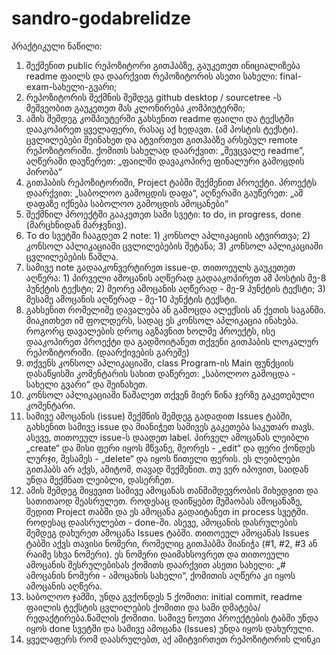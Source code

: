 ﻿# sandro-godabrelidze
პრაქტიკული ნაწილი:
1.	შექმენით public რეპოზიტორი გითჰაბზე, გაუკეთეთ ინიციალიზება readme ფაილს და დაარქვით რეპოზიტორის ასეთი სახელი: final-exam-სახელი-გვარი;
2.	რეპოზიტორის შექმნის შემდეგ github desktop / sourcetree -ს მეშვეობით გაუკეთეთ მას კლონირება კომპიუტერში;
3.	ამის შემდეგ კომპიუტერში გახსენით readme ფაილი და ტექსტში დააკოპირეთ ყველაფერი, რასაც აქ ხედავთ. (ამ პოსტის ტექსტი). ცვლილებები შეინახეთ და ატვირთეთ გითჰაბზე არსებულ remote რეპოზიტორიში. ქომითს სახელად დაარქვით: „შევცვალე readme”, აღწერაში დაუწერეთ: „ფაილში დავაკოპირე ფინალური გამოცდის პირობა“
4.	გითჰაბის რეპოზიტორიში, Project ტაბში შექმენით პროექტი. პროექტს დაარქვით: „საბოლოო გამოცდის დაფა“, აღწერაში გაუწერეთ: „ამ დაფაზე იქნება საბოლოო გამოცდის ამოცანები“
5.	შექმნილ პროექტში გააკეთეთ სამი სვეტი: to do, in progress, done (მარცხნიდან მარჯვნივ).
6.	To do სვეტში ჩააგდეთ 2 note: 1) კონსოლ აპლიკაციის ატვირთვა; 2) კონსოლ აპლიკაციაში ცვლილებების შეტანა; 3) კონსოლ აპლიკაციაში ცვლილებების წაშლა.
7.	სამივე note გადააკონვერტირეთ issue-დ. თითოეულს გაუკეთეთ აღწერა: 1) პირველი ამოცანის აღწერად გადააკოპირეთ ამ პოსტის მე-8 პუნქტის ტექსტი; 2) მეორე ამოცანის აღწერად - მე-9 პუნქტის ტექსტი; 3) მესამე ამოცანის აღწერად - მე-10 პუნქტის ტექსტი. 
8.	გახსენით რომელიმე დავალება ან გამოცდა ალექსის ან ქეთის საგანში. მიაკითხეთ იმ ფოლდერს, სადაც ეს კონსოლ აპლიკაცია ინახება. როგორც დავალების დროც აგზავნით ხოლმე პროექტს, ისე დააკოპირეთ პროექტი და გადმოიტანეთ თქვენი გითჰაბის ლოკალურ რეპოზიტორიში. (დაარქივების გარეშე)
9.	თქვენს კონსოლ აპლიკაციაში, class Program-ის Main ფუნქციის დასაწყისში კომენტარის სახით დაწერეთ: „საბოლოო გამოცდა - სახელი გვარი“ და შეინახეთ.
10.	კონსოლ აპლიკაციაში წაშალეთ თქვენ მიერ წინა ჯერზე გაკეთებული კომენტარი.
11.	სამივე ამოცანის (issue) შექმნის შემდეგ გადადით Issues ტაბში, გახსენით სამივე issue და მიანიჭეთ სამივეს გაკეთება საკუთარ თავს. ასევე, თითოეულ issue-ს დაადეთ label. პირველ ამოცანას ლეიბლი „create“ და მისი ფერი იყოს მწვანე, მეორეს - „edit“ და ფერი ქონდეს ლურჯი, მესამეს - „delete“ და იყოს წითელი ფერის. ეს ლეიბლები გითჰაბს არ აქვს, ამიტომ, თავად შექმენით. თუ ვერ იპოვით, საიდან უნდა შექმნათ ლეიბლი, დასერჩეთ.
12.	ამის შემდეგ მიყევით სამივე ამოცანას თანმიმდევრობის მიხედვით და სათითაოდ შეასრულეთ. როდესაც დაიწყებთ მუშაობას ამოცანაზე, შედით Project თაბში და ეს ამოცანა გადაიტანეთ in process სვეტში. როდესაც დაასრულებთ - done-ში. ასევე, ამოცანის დასრულების შემდეგ დახურეთ ამოცანა Issues ტაბში. თითოეულ ამოცანას Issues ტაბში აქვს თავისი ნომერი, რომელიც გითჰაბმა მიანიჭა (#1, #2, #3 ან რაიმე სხვა ნომერი). ეს ნომერი დაიმახსოვრეთ და თითოეული ამოცანის შესრულებისას ქომითს დაარქვით ასეთი სახელი: „# ამოცანის ნომერი - ამოცანის სახელი“, ქომითის აღწერა კი იყოს ამოცანის აღწერა.
13.	საბოლოო ჯამში, უნდა გვქონდეს 5 ქომითი: initial commit, readme ფაილის ტექსტის ცვლილების ქომითი და სამი დმატება/რედაქტირება.წაშლის ქომითი. სამივე ნოუთი პროექტების ტაბში უნდა იყოს done სვეტში და სამივე ამოცანა (Issues) უნდა იყოს დახურული.
14.	ყველაფერს რომ დაასრულებთ, აქ ამიტვირთეთ რეპოზიტორის ლინკი